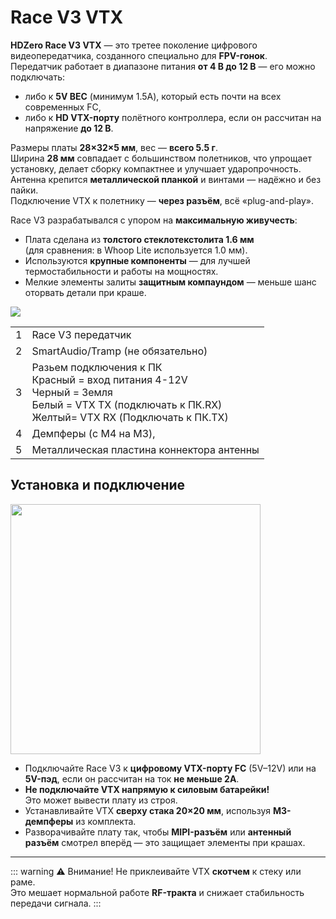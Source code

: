 # Race V3 VTX

**HDZero Race V3 VTX** — это третее поколение цифрового видеопередатчика, созданного специально для **FPV-гонок**.  
Передатчик работает в диапазоне питания **от 4 В до 12 В** — его можно подключать:

- либо к **5V BEC** (минимум 1.5А), который есть почти на всех современных FC,
- либо к **HD VTX-порту** полётного контроллера, если он рассчитан на напряжение **до 12 В**.

Размеры платы **28×32×5 мм**, вес — **всего 5.5 г**.  
Ширина **28 мм** совпадает с большинством полетников, что упрощает установку, делает сборку компактнее и улучшает ударопрочность.  
Антенна крепится **металлической планкой** и винтами — надёжно и без пайки.  
Подключение VTX к полетнику — **через разъём**, всё «plug-and-play».

Race V3 разрабатывался с упором на **максимальную живучесть**:

- Плата сделана из **толстого стеклотекстолита 1.6 мм**  
  (для сравнения: в Whoop Lite используется 1.0 мм).
- Используются **крупные компоненты** — для лучшей термостабильности и работы на мощностях.
- Мелкие элементы залиты **защитным компаундом** — меньше шанс оторвать детали при краше.

<div style="display: flex; gap: 10px;">
<img src="/media/image14.png" id="image13">
</div>

<table id="table5">
<tr>
<td>1</td>
<td>Race V3 передатчик</td>
</tr>
<tr>
<td>2</td>
<td>SmartAudio/Tramp (не обязательно)</td>
</tr>
<tr>
<td>3</td>
<td>Разьем подключения к ПК<br>Красный = вход питания 4-12V<br>Черный = Земля<br>Белый = VTX TX (подключать к ПК.RX) <br>Желтый= VTX RX (Подключать к ПК.TX)</td>
</tr>
<tr>
<td>4</td>
<td>Демпферы (с M4 на M3),</td>
</tr>
<tr>
<td>5</td>
<td>Металлическая пластина коннектора антенны</td>
</tr>
</table>

## Установка и подключение

<img src="/media/image15.png" id="image12" width="400">

- Подключайте Race V3 к **цифровому VTX-порту FC** (5V–12V) или на **5V-пэд**, если он рассчитан на ток **не меньше 2А**.
- **Не подключайте VTX напрямую к силовым батарейки!**  
  Это может вывести плату из строя.
- Устанавливайте VTX **сверху стака 20×20 мм**, используя **M3-демпферы** из комплекта.
- Разворачивайте плату так, чтобы **MIPI-разъём** или **антенный разъём** смотрел вперёд — это защищает элементы при крашах.

---

::: warning ⚠️ Внимание!
Не приклеивайте VTX **скотчем** к стеку или раме.  
Это мешает нормальной работе **RF-тракта** и снижает стабильность передачи сигнала.
:::
